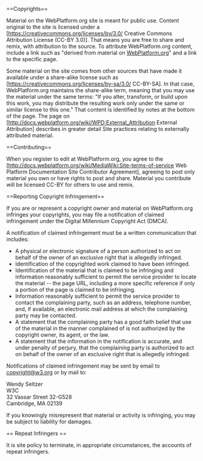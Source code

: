==Copyrights==

Material on the WebPlatform.org site is meant for public use. Content original to the site is licensed under a [https://creativecommons.org/licenses/by/3.0/ Creative Commons Attribution License (CC-BY 3.0)]. That means you are free to share and remix, with attribution to the source.  To attribute WebPlatform.org  content, include a link such as "derived from material on <a href="http://docs.webplatform.org/">WebPlatform.org</a>" and a link to the specific page. 

Some material on the site comes from other sources that have made it available under a share-alike license such as [https://creativecommons.org/licenses/by-sa/3.0/ CC-BY-SA]. In that case, WebPlatform.org maintains the share-alike term, meaning that you may use the material under the same terms: "If you alter, transform, or build upon this work, you may distribute the resulting work only under the same or similar license to this one." That content is identified by notes at the bottom of the page. The page on [http://docs.webplatform.org/wiki/WPD:External_Attribution External Attribution] describes in greater detail Site practices relating to externally attributed material.

==Contributing==

When you register to edit at WebPlatform.org, you agree to the [http://docs.webplatform.org/wiki/MediaWiki:Site-terms-of-service Web Platform Documentation Site Contributor Agreement], agreeing to post only material you own or have rights to post and share. Material you contribute will be licensed CC-BY for others to use and remix.

==Reporting Copyright Infringement==

If you are or represent a copyright owner and material on WebPlatform.org infringes your copyrights, you may file a notification of claimed infringement under the Digital Millennium Copyright Act (DMCA). 

A notification of claimed infringement must be a written communication that includes:

*  A physical or electronic signature of a person authorized to act on behalf of the owner of an exclusive right that is allegedly infringed.
*  Identification of the copyrighted work claimed to have been infringed.
*  Identification of the material that is claimed to be infringing and information reasonably sufficient to permit the service provider to locate the material -- the page URL, including a more specific reference if only a portion of the page is claimed to be infringing.
*  Information reasonably sufficient to permit the service provider to contact the complaining party, such as an address, telephone number, and, if available, an electronic mail address at which the complaining party may be contacted.
*  A statement that the complaining party has a good faith belief that use of the material in the manner complained of is not authorized by the copyright owner, its agent, or the law.
*  A statement that the information in the notification is accurate, and under penalty of perjury, that the complaining party is authorized to act on behalf of the owner of an exclusive right that is allegedly infringed.

Notifications of claimed infringement may be sent by email to copyright@w3.org or by mail to:

Wendy Seltzer<br />
W3C <br />
32 Vassar Street 32-G528<br />
Cambridge, MA 02139<br />


If you knowingly misrepresent that material or activity is infringing, you may be subject to liability for damages.

== Repeat Infringers ==

It is site policy to terminate, in appropriate circumstances, the accounts of repeat infringers.